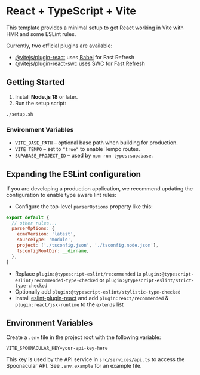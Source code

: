 # React + TypeScript + Vite

This template provides a minimal setup to get React working in Vite with HMR and some ESLint rules.

Currently, two official plugins are available:

- [@vitejs/plugin-react](https://github.com/vitejs/vite-plugin-react/blob/main/packages/plugin-react/README.md) uses [Babel](https://babeljs.io/) for Fast Refresh
- [@vitejs/plugin-react-swc](https://github.com/vitejs/vite-plugin-react-swc) uses [SWC](https://swc.rs/) for Fast Refresh

## Getting Started

1. Install **Node.js 18** or later.
2. Run the setup script:

```bash
./setup.sh
```

### Environment Variables

- `VITE_BASE_PATH` – optional base path when building for production.
- `VITE_TEMPO` – set to `"true"` to enable Tempo routes.
- `SUPABASE_PROJECT_ID` – used by `npm run types:supabase`.

## Expanding the ESLint configuration

If you are developing a production application, we recommend updating the configuration to enable type aware lint rules:

- Configure the top-level `parserOptions` property like this:

```js
export default {
  // other rules...
  parserOptions: {
    ecmaVersion: 'latest',
    sourceType: 'module',
    project: ['./tsconfig.json', './tsconfig.node.json'],
    tsconfigRootDir: __dirname,
  },
}
```

- Replace `plugin:@typescript-eslint/recommended` to `plugin:@typescript-eslint/recommended-type-checked` or `plugin:@typescript-eslint/strict-type-checked`
- Optionally add `plugin:@typescript-eslint/stylistic-type-checked`
- Install [eslint-plugin-react](https://github.com/jsx-eslint/eslint-plugin-react) and add `plugin:react/recommended` & `plugin:react/jsx-runtime` to the `extends` list

## Environment Variables

Create a `.env` file in the project root with the following variable:

```
VITE_SPOONACULAR_KEY=your-api-key-here
```

This key is used by the API service in `src/services/api.ts` to access the Spoonacular API.
See `.env.example` for an example file.
